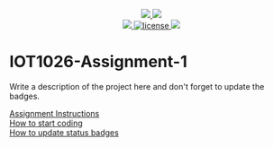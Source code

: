 <p align="center">
	<a href="https://github.com/javieracevedo/IOT1026-Assignment-1/actions/workflows/ci.yml">
        <img src="https://github.com/javieracevedo/IOT1026-Assignment-1/actions/workflows/ci.yml/badge.svg"/>
    </a>
	<a href="https://github.com/javieracevedo/IOT1026-Assignment-1/actions/workflows/formatting.yml">
        <img src="https://github.com/javieracevedo/IOT1026-Assignment-1/actions/workflows/formatting.yml/badge.svg"/>
	<br/>
    <a href="https://codecov.io/gh/javieracevedo/IOT1026-Assignment-1" > 
        <img src="https://codecov.io/gh/javieracevedo/IOT1026-Assignment-1/branch/main/graph/badge.svg?token=JS0857X5JD"/>
	    <img title="MIT License" alt="license" src="https://img.shields.io/badge/license-MIT-informational?style=flat-square">	
    </a>
    <a href="https://codecov.io/gh/javieracevedo/IOT1026-Assignment-1" > 
        <img src="https://codecov.io/gh/javieracevedo/IOT1026-Assignment-1/branch/main/graph/badge.svg?token=9OJBTLVNH7"/> 
    </a>
</p>

# IOT1026-Assignment-1
Write a description of the project here and don't forget to update the badges.  

[Assignment Instructions](docs/instructions.md)  
[How to start coding](docs/how-to-use.md)  
[How to update status badges](docs/how-to-update-badges.md)

